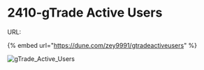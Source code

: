 # 2410-gTrade Active Users

URL:

{% embed url="https://dune.com/zey9991/gtradeactiveusers" %}

![gTrade\_Active\_Users](https://cdn.jsdelivr.net/gh/zey9991/mdpic/gTrade\_Active\_Users.png)

